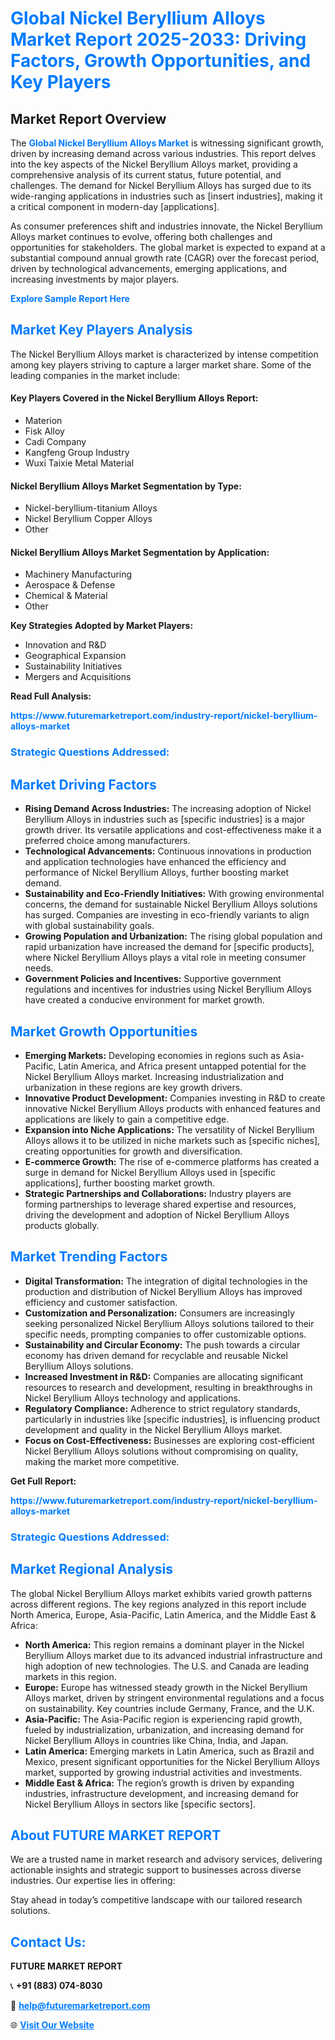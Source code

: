 <h1 style="color: #007BFF;">Global Nickel Beryllium Alloys Market Report 2025-2033: Driving Factors, Growth Opportunities, and Key Players</h1>

<section id="overview">
<h2>Market Report Overview</h2>
<p>The <a href="https://www.futuremarketreport.com/industry-report/nickel-beryllium-alloys-market" style="color: #007BFF; text-decoration: none;"><strong>Global Nickel Beryllium Alloys Market</strong></a> is witnessing significant growth, driven by increasing demand across various industries. This report delves into the key aspects of the Nickel Beryllium Alloys market, providing a comprehensive analysis of its current status, future potential, and challenges. The demand for Nickel Beryllium Alloys has surged due to its wide-ranging applications in industries such as [insert industries], making it a critical component in modern-day [applications].</p>
<p>As consumer preferences shift and industries innovate, the Nickel Beryllium Alloys market continues to evolve, offering both challenges and opportunities for stakeholders. The global market is expected to expand at a substantial compound annual growth rate (CAGR) over the forecast period, driven by technological advancements, emerging applications, and increasing investments by major players.</p>
</section>

<section id="overview">
<p><a href="https://www.futuremarketreport.com/request-sample/reportId=59872" style="color: #007BFF; text-decoration: none;"><strong>Explore Sample Report Here</strong></a></p>
</section>

<section id="key-players">
<h2 style="color: #007BFF;">Market Key Players Analysis</h2>
<p>The Nickel Beryllium Alloys market is characterized by intense competition among key players striving to capture a larger market share. Some of the leading companies in the market include:</p>
<h4>Key Players Covered in the Nickel Beryllium Alloys Report:</h4>
<ul><li>Materion</li><li>Fisk Alloy</li><li>Cadi Company</li><li>Kangfeng Group Industry</li><li>Wuxi Taixie Metal Material</li></ul>
<h4>Nickel Beryllium Alloys Market Segmentation by Type:</h4>
<ul><li>Nickel-beryllium-titanium Alloys</li><li>Nickel Beryllium Copper Alloys</li><li>Other</li></ul>

<h4>Nickel Beryllium Alloys Market Segmentation by Application:</h4>
<ul><li>Machinery Manufacturing</li><li>Aerospace &amp; Defense</li><li>Chemical &amp; Material</li><li>Other</li></ul>
<p><strong>Key Strategies Adopted by Market Players:</strong></p>
<ul>
<li>Innovation and R&D</li>
<li>Geographical Expansion</li>
<li>Sustainability Initiatives</li>
<li>Mergers and Acquisitions</li>
</ul>
</section>

<section>
<p><strong>Read Full Analysis: </strong></p><a href="https://www.futuremarketreport.com/industry-report/nickel-beryllium-alloys-market" style="color: #007BFF; text-decoration: none;"><strong>https://www.futuremarketreport.com/industry-report/nickel-beryllium-alloys-market</strong></a>
<h3 style="color: #007BFF;">Strategic Questions Addressed:</h3>
</section>

<section id="driving-factors">
<h2 style="color: #007BFF;">Market Driving Factors</h2>
<ul>
<li><strong>Rising Demand Across Industries:</strong> The increasing adoption of Nickel Beryllium Alloys in industries such as [specific industries] is a major growth driver. Its versatile applications and cost-effectiveness make it a preferred choice among manufacturers.</li>
<li><strong>Technological Advancements:</strong> Continuous innovations in production and application technologies have enhanced the efficiency and performance of Nickel Beryllium Alloys, further boosting market demand.</li>
<li><strong>Sustainability and Eco-Friendly Initiatives:</strong> With growing environmental concerns, the demand for sustainable Nickel Beryllium Alloys solutions has surged. Companies are investing in eco-friendly variants to align with global sustainability goals.</li>
<li><strong>Growing Population and Urbanization:</strong> The rising global population and rapid urbanization have increased the demand for [specific products], where Nickel Beryllium Alloys plays a vital role in meeting consumer needs.</li>
<li><strong>Government Policies and Incentives:</strong> Supportive government regulations and incentives for industries using Nickel Beryllium Alloys have created a conducive environment for market growth.</li>
</ul>
</section>

<section id="growth-opportunities">
<h2 style="color: #007BFF;">Market Growth Opportunities</h2>
<ul>
<li><strong>Emerging Markets:</strong> Developing economies in regions such as Asia-Pacific, Latin America, and Africa present untapped potential for the Nickel Beryllium Alloys market. Increasing industrialization and urbanization in these regions are key growth drivers.</li>
<li><strong>Innovative Product Development:</strong> Companies investing in R&D to create innovative Nickel Beryllium Alloys products with enhanced features and applications are likely to gain a competitive edge.</li>
<li><strong>Expansion into Niche Applications:</strong> The versatility of Nickel Beryllium Alloys allows it to be utilized in niche markets such as [specific niches], creating opportunities for growth and diversification.</li>
<li><strong>E-commerce Growth:</strong> The rise of e-commerce platforms has created a surge in demand for Nickel Beryllium Alloys used in [specific applications], further boosting market growth.</li>
<li><strong>Strategic Partnerships and Collaborations:</strong> Industry players are forming partnerships to leverage shared expertise and resources, driving the development and adoption of Nickel Beryllium Alloys products globally.</li>
</ul>
</section>

<section id="trending-factors">
<h2 style="color: #007BFF;">Market Trending Factors</h2>
<ul>
<li><strong>Digital Transformation:</strong> The integration of digital technologies in the production and distribution of Nickel Beryllium Alloys has improved efficiency and customer satisfaction.</li>
<li><strong>Customization and Personalization:</strong> Consumers are increasingly seeking personalized Nickel Beryllium Alloys solutions tailored to their specific needs, prompting companies to offer customizable options.</li>
<li><strong>Sustainability and Circular Economy:</strong> The push towards a circular economy has driven demand for recyclable and reusable Nickel Beryllium Alloys solutions.</li>
<li><strong>Increased Investment in R&D:</strong> Companies are allocating significant resources to research and development, resulting in breakthroughs in Nickel Beryllium Alloys technology and applications.</li>
<li><strong>Regulatory Compliance:</strong> Adherence to strict regulatory standards, particularly in industries like [specific industries], is influencing product development and quality in the Nickel Beryllium Alloys market.</li>
<li><strong>Focus on Cost-Effectiveness:</strong> Businesses are exploring cost-efficient Nickel Beryllium Alloys solutions without compromising on quality, making the market more competitive.</li>
</ul>
</section>

<section>
<p><strong>Get Full Report: </strong></p><a href="https://www.futuremarketreport.com/industry-report/nickel-beryllium-alloys-market" style="color: #007BFF; text-decoration: none;"><strong>https://www.futuremarketreport.com/industry-report/nickel-beryllium-alloys-market</strong></a>
<h3 style="color: #007BFF;">Strategic Questions Addressed:</h3>
</section>


<section id="regional-analysis">
<h2 style="color: #007BFF;">Market Regional Analysis</h2>
<p>The global Nickel Beryllium Alloys market exhibits varied growth patterns across different regions. The key regions analyzed in this report include North America, Europe, Asia-Pacific, Latin America, and the Middle East & Africa:</p>
<ul>
<li><strong>North America:</strong> This region remains a dominant player in the Nickel Beryllium Alloys market due to its advanced industrial infrastructure and high adoption of new technologies. The U.S. and Canada are leading markets in this region.</li>
<li><strong>Europe:</strong> Europe has witnessed steady growth in the Nickel Beryllium Alloys market, driven by stringent environmental regulations and a focus on sustainability. Key countries include Germany, France, and the U.K.</li>
<li><strong>Asia-Pacific:</strong> The Asia-Pacific region is experiencing rapid growth, fueled by industrialization, urbanization, and increasing demand for Nickel Beryllium Alloys in countries like China, India, and Japan.</li>
<li><strong>Latin America:</strong> Emerging markets in Latin America, such as Brazil and Mexico, present significant opportunities for the Nickel Beryllium Alloys market, supported by growing industrial activities and investments.</li>
<li><strong>Middle East & Africa:</strong> The region’s growth is driven by expanding industries, infrastructure development, and increasing demand for Nickel Beryllium Alloys in sectors like [specific sectors].</li>
</ul>
</section>

<footer>
<h2 style="color: #007BFF;">About FUTURE MARKET REPORT</h2>
<p>We are a trusted name in market research and advisory services, delivering actionable insights and strategic support to businesses across diverse industries. Our expertise lies in offering:</p>

<p>Stay ahead in today’s competitive landscape with our tailored research solutions.</p>

<h2 style="color: #007BFF;">Contact Us:</h2>
<p><strong>FUTURE MARKET REPORT</strong></p>
<p>📞 <strong>+91 (883) 074-8030</strong></p>
<p>📧 <strong><a href="mailto:help@futuremarketreport.com" style="color: #007BFF;">help@futuremarketreport.com</a></strong></p>
<p>🌐 <strong><a href="https://www.futuremarketreport.com/" style="color: #007BFF;">Visit Our Website</a></strong></p>
</footer>